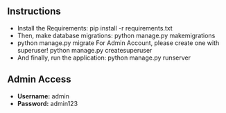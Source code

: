 ## **Instructions**
- Install the Requirements: pip install -r requirements.txt
- Then, make database migrations: python manage.py makemigrations
- python manage.py migrate
For Admin Account, please create one with superuser!
python manage.py createsuperuser
- And finally, run the application: python manage.py runserver


## Admin Access
- **Username:** admin
- **Password:** admin123
